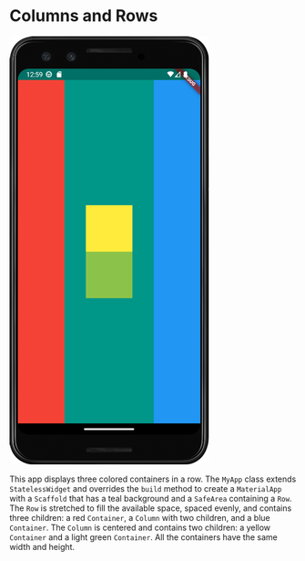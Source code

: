 # Columns and Rows

![Columns and Rows](https://github.com/julianasalafia/FlutterSession/blob/main/Screenshots_Projects/columns_and_rows.png)

This app displays three colored containers in a row. The `MyApp` class extends `StatelessWidget` and overrides the `build` method to create a `MaterialApp` with a `Scaffold` that has a teal background and a `SafeArea` containing a `Row`. The `Row` is stretched to fill the available space, spaced evenly, and contains three children: a red `Container`, a `Column` with two children, and a blue `Container`. The `Column` is centered and contains two children: a yellow `Container` and a light green `Container`. All the containers have the same width and height.
